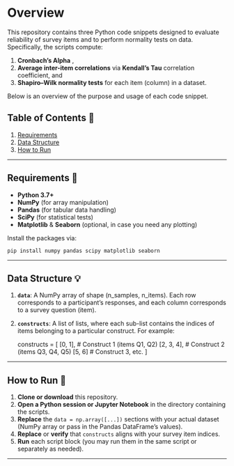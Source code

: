 # Overview
This repository contains three Python code snippets designed to evaluate reliability of survey items and to perform normality tests on data. Specifically, the scripts compute:

 1. **Cronbach’s Alpha** ,
 2. **Average inter-item correlations** via **Kendall’s Tau** correlation coefficient, and
 3. **Shapiro–Wilk normality tests** for each item (column) in a dataset.

Below is an overview of the purpose and usage of each code snippet.
## Table of Contents  :memo:

1.  [Requirements](#requirements)
2.  [Data Structure](#data-structure)
3. [How to Run](#how-to-run)

----------

## Requirements :wrench:

-   **Python 3.7+**
-   **NumPy** (for array manipulation)
-   **Pandas** (for tabular data handling)
-   **SciPy** (for statistical tests)
-   **Matplotlib** & **Seaborn** (optional, in case you need any plotting)

Install the packages via:

    pip install numpy pandas scipy matplotlib seaborn

----------

## Data Structure :bulb:

1.  **`data`**: A NumPy array of shape (n_samples, n_items). Each row corresponds to a participant’s responses, and each column corresponds to a survey question (item).
    
2.  **`constructs`**: A list of lists, where each sub-list contains the indices of items belonging to a particular construct. For example:

 

       constructs = [
        [0, 1],        # Construct 1 (items Q1, Q2)
        [2, 3, 4],     # Construct 2 (items Q3, Q4, Q5)
        [5, 6]       # Construct 3, etc.
    ]
    
    
----------

## How to Run :checkered_flag:

1.  **Clone or download** this repository.
2.  **Open a Python session or Jupyter Notebook** in the directory containing the scripts.
3.  **Replace** the `data = np.array([...])` sections with your actual dataset (NumPy array or pass in the Pandas DataFrame’s values).
4.  **Replace** or **verify** that `constructs` aligns with your survey item indices.
5.  **Run** each script block (you may run them in the same script or separately as needed).

----------
